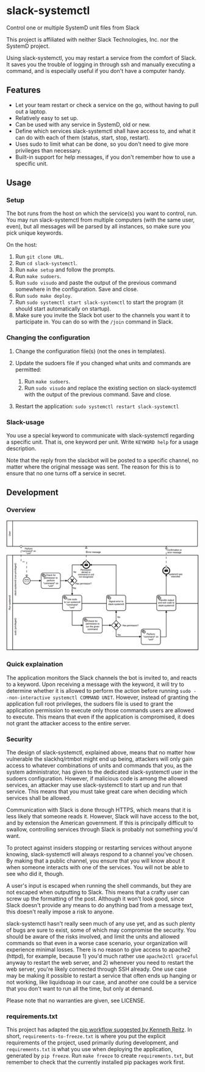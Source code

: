 # slack-systemctl
Control one or multiple SystemD unit files from Slack

This project is affiliated with neither Slack Technologies, Inc. nor the SystemD
project.

Using slack-systemctl, you may restart a service from the comfort of Slack.
It saves you the trouble of logging in through ssh and manually executing a
command, and is especially useful if you don't have a computer handy.

## Features

* Let your team restart or check a service on the go, without having to pull
  out a laptop.
* Relatively easy to set up.
* Can be used with any service in SystemD, old or new.
* Define which services slack-systemctl shall have access to, and what
  it can do with each of them (status, start, stop, restart).
* Uses sudo to limit what can be done, so you don't need to give more
  privileges than necessary.
* Built-in support for help messages, if you don't remember how to use
  a specific unit.

## Usage

### Setup

The bot runs from the host on which the service(s) you want to control, run.
You may run slack-systemctl from multiple computers (with the same user, even),
but all messages will be parsed by all instances, so make sure you pick unique
keywords.

On the host:

1. Run `git clone URL`.
2. Run `cd slack-systemctl`.
3. Run `make setup` and follow the prompts.
4. Run `make sudoers`.
5. Run `sudo visudo` and paste the output of the previous command somewhere in the configuration. Save and close.
6. Run `sudo make deploy`.
7. Run `sudo systemctl start slack-systemctl` to start the program
   (it should start automatically on startup).
8. Make sure you invite the Slack bot user to the channels you want it to participate in.
   You can do so with the `/join` command in Slack.

### Changing the configuration

1. Change the configuration file(s) (not the ones in templates).
2. Update the sudoers file if you changed what units and commands are permitted:
   
   1. Run `make sudoers`.
   2. Run `sudo visudo` and replace the existing section on slack-systemctl with the output of the previous command. Save and close.
3. Restart the application: `sudo systemctl restart slack-systemctl`

### Slack-usage

You use a special keyword to communicate with slack-systemctl regarding
a specific unit. That is, one keyword per unit. Write `KEYWORD help` for
a usage description.

Note that the reply from the slackbot will be posted to a specific channel,
no matter where the original message was sent. The reason for this is to
ensure that no one turns off a service in secret.

## Development

### Overview

![Overview of the application structure](overview.png)

### Quick explaination

The application monitors the Slack channels the bot is invited to, and reacts to a keyword. Upon receiving a message with
the keyword, it will try to determine whether it is allowed to perform the action before running 
`sudo --non-interactive systemctl COMMAND UNIT`. However, instead of granting the application full root privileges, the sudoers
file is used to grant the application permission to execute only those commands users are allowed to execute. This means that even
if the application is compromised, it does not grant the attacker access to the entire server.

### Security

The design of slack-systemctl, explained above, means that no matter how vulnerable the slackhq/rtmbot might end up being,
attackers will only gain access to whatever combinations of units and commands that you, as
the system administrator, has given to the dedicated slack-systemctl user in the sudoers configuration.
However, if malicious code is among the allowed services, an attacker may use slack-systemctl to start up
and run that service. This means that you must take great care when deciding which services shall be
allowed.

Communication with Slack is done through HTTPS, which means that it is less likely that someone reads
it. However, Slack will have access to the bot, and by extension the American government. If this is
principally difficult to swallow, controlling services through Slack is probably not something you'd
want.

To protect against insiders stopping or restarting services without anyone knowing, slack-systemctl will
always respond to a channel you've chosen. By making that a public channel, you ensure that you will
know about it when someone interacts with one of the services. You will not be able to see who did it,
though.

A user's input is escaped when running the shell commands, but they are not escaped when
outputting to Slack. This means that a crafty user can screw up the formatting of the post.
Although it won't look good, since Slack doesn't provide any means to do anything bad
from a message text, this doesn't really impose a risk to anyone.

slack-systemctl hasn't really seen much of any use yet, and as such plenty of bugs are sure to exist,
some of which may compromise the security. You should be aware of the risks involved,
and limit the units and allowed commands so that even in a worse case scenario,
your organization will experience minimal losses. There is no reason to give access
to apache2 (httpd), for example, because 1) you'd much rather use `apache2ctl graceful` anyway to
restart the web server, and 2) whenever you need to restart the web server, you're likely
connected through SSH already. One use case may be making it possible to restart a service
that often ends up hanging or not working, like liquidsoap in our case, and another one could
be a service that you don't want to run all the time, but only at demand.

Please note that no warranties are given, see LICENSE.

### requirements.txt

This project has adapted the [pip workflow suggested by Kenneth Reitz](https://www.kennethreitz.org/essays/a-better-pip-workflow#theworkflow).
In short, `requirements-to-freeze.txt` is where you put the explicit requirements of the project,
used primarily during development, and `requirements.txt` is what you use when 
deploying the application, generated by `pip freeze`. Run `make freeze` to create 
`requirements.txt`, but remember to check that the currently installed pip
packages work first.
